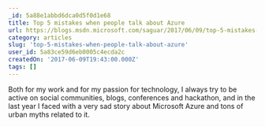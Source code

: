 ```yaml
---
_id: 5a88e1abbd6dca0d5f0d1e68
title: Top 5 mistakes when people talk about Azure
url: https://blogs.msdn.microsoft.com/saguar/2017/06/09/top-5-mistakes-when-people-talk-about-azure/
category: articles
slug: 'top-5-mistakes-when-people-talk-about-azure'
user_id: 5a83ce59d6eb0005c4ecda2c
createdOn: '2017-06-09T19:43:00.000Z'
tags: []
---
```


Both for my work and for my passion for technology, I always try to be active on social communities, blogs, conferences and hackathon, and in the last year I faced with a very sad story about Microsoft Azure and tons of urban myths related to it.

